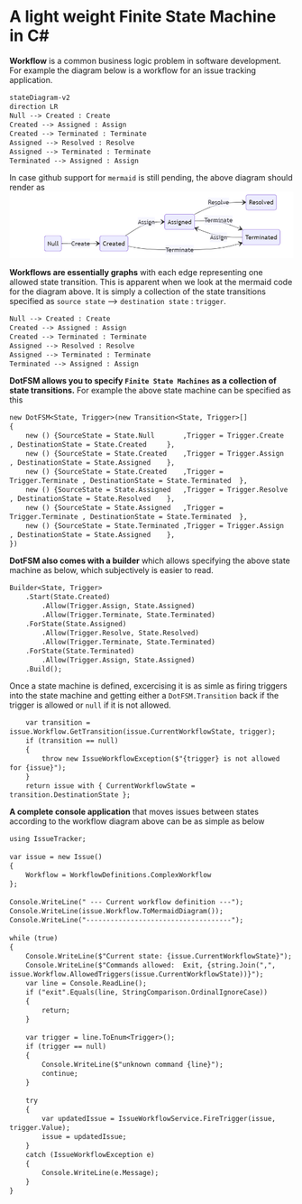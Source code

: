 ﻿# A light weight Finite State Machine in C#

**Workflow** is a common business logic problem in software development. For example the diagram below is a workflow for an issue tracking application.
```mermaid
stateDiagram-v2
direction LR
Null --> Created : Create
Created --> Assigned : Assign
Created --> Terminated : Terminate
Assigned --> Resolved : Resolve
Assigned --> Terminated : Terminate
Terminated --> Assigned : Assign
```
In case github support for `mermaid` is still pending, the above diagram should render as ![mermaid diagram](mermaid.PNG)

**Workflows are essentially graphs** with each edge representing one allowed state transition. This is apparent when we look at the mermaid code for the diagram above. It is simply a collection of the state transitions specified as `source state` --> `destination state` : `trigger`. 
```
Null --> Created : Create
Created --> Assigned : Assign
Created --> Terminated : Terminate
Assigned --> Resolved : Resolve
Assigned --> Terminated : Terminate
Terminated --> Assigned : Assign
```

**DotFSM allows you to specify `Finite State Machines` as a collection of state transitions.** For example the above state machine can be specified as this
```
new DotFSM<State, Trigger>(new Transition<State, Trigger>[]
{
    new () {SourceState = State.Null       ,Trigger = Trigger.Create    , DestinationState = State.Created     },
    new () {SourceState = State.Created    ,Trigger = Trigger.Assign    , DestinationState = State.Assigned    },
    new () {SourceState = State.Created    ,Trigger = Trigger.Terminate , DestinationState = State.Terminated  },
    new () {SourceState = State.Assigned   ,Trigger = Trigger.Resolve   , DestinationState = State.Resolved    },
    new () {SourceState = State.Assigned   ,Trigger = Trigger.Terminate , DestinationState = State.Terminated  },
    new () {SourceState = State.Terminated ,Trigger = Trigger.Assign    , DestinationState = State.Assigned    },
})
```
**DotFSM also comes with a builder** which allows specifying the above state machine as below, which subjectively is easier to read.
```
Builder<State, Trigger>
    .Start(State.Created)
        .Allow(Trigger.Assign, State.Assigned)
        .Allow(Trigger.Terminate, State.Terminated)
    .ForState(State.Assigned)
        .Allow(Trigger.Resolve, State.Resolved)
        .Allow(Trigger.Terminate, State.Terminated)
    .ForState(State.Terminated)
        .Allow(Trigger.Assign, State.Assigned)
    .Build();
```

Once a state machine is defined, excercising it is as simle as firing triggers into the state machine and getting either a `DotFSM.Transition` back if the trigger is allowed or `null` if it is not allowed.
```
    var transition = issue.Workflow.GetTransition(issue.CurrentWorkflowState, trigger);
    if (transition == null)
    {
        throw new IssueWorkflowException($"{trigger} is not allowed for {issue}");
    }
    return issue with { CurrentWorkflowState = transition.DestinationState };
```

**A complete console application** that moves issues between states according to the workflow diagram above can be as simple as below
```
using IssueTracker;

var issue = new Issue()
{
    Workflow = WorkflowDefinitions.ComplexWorkflow
};

Console.WriteLine(" --- Current workflow definition ---");
Console.WriteLine(issue.Workflow.ToMermaidDiagram());
Console.WriteLine("------------------------------------");

while (true) 
{
    Console.WriteLine($"Current state: {issue.CurrentWorkflowState}");
    Console.WriteLine($"Commands allowed:  Exit, {string.Join(",", issue.Workflow.AllowedTriggers(issue.CurrentWorkflowState))}");
    var line = Console.ReadLine();
    if ("exit".Equals(line, StringComparison.OrdinalIgnoreCase))
    {
        return;
    }

    var trigger = line.ToEnum<Trigger>();
    if (trigger == null) 
    {
        Console.WriteLine($"unknown command {line}");
        continue;
    }

    try
    {
        var updatedIssue = IssueWorkflowService.FireTrigger(issue, trigger.Value);
        issue = updatedIssue;
    }
    catch (IssueWorkflowException e)
    {
        Console.WriteLine(e.Message);
    }
}
```
